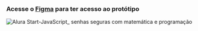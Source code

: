 ### Acesse o [Figma](https://www.figma.com/community/file/1281336077503271053/javascript-senhas-seguras-com-matematica-e-programacao) para ter acesso ao protótipo

![Alura Start-JavaScript_ senhas seguras com matemática e programação](https://github.com/gabrieli/js-gerador-senha/assets/78444171/7881b887-3df8-4f9b-921e-371861f3ddb5)
